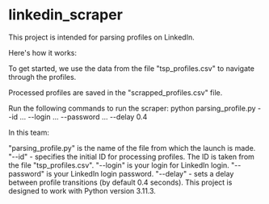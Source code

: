 # linkedin_scraper

This project is intended for parsing profiles on LinkedIn.

Here's how it works:

To get started, we use the data from the file "tsp_profiles.csv" to navigate through the profiles.

Processed profiles are saved in the "scrapped_profiles.csv" file.

Run the following commands to run the scraper: python parsing_profile.py --id ... --login ... --password ... --delay 0.4

In this team:

"parsing_profile.py" is the name of the file from which the launch is made.
"--id" - specifies the initial ID for processing profiles. The ID is taken from the file "tsp_profiles.csv".
"--login" is your login for LinkedIn login.
"--password" is your LinkedIn login password.
"--delay" - sets a delay between profile transitions (by default 0.4 seconds).
This project is designed to work with Python version 3.11.3.
